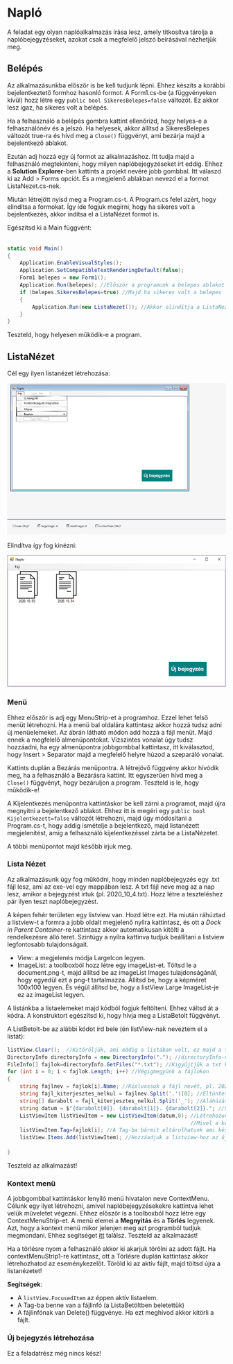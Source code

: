 # Napló

A feladat egy olyan naplóalkalmazás írása lesz, amely titkosítva tárolja a naplóbejegyzéseket, azokat csak a megfelelő jelszó beírásával nézhetjük meg.

## Belépés

Az alkalmazásunkba először is be kell tudjunk lépni. Ehhez készíts a korábbi bejelentkeztető formhoz hasonló formot. A Form1.cs-be (a függvényeken kívül) hozz létre egy `public bool SikeresBelepes=false`
változót. Ez akkor lesz igaz, ha sikeres volt a belépés.

Ha a felhasználó a belépés gombra kattint ellenőrizd, hogy helyes-e a felhasználónév és a jelszó. Ha helyesek, akkor állítsd a SikeresBelepes változót true-ra és hívd meg a `Close()` függvényt, ami bezárja majd a bejelentkező ablakot.

Ezután adj hozzá egy új formot az alkalmazáshoz. Itt tudja majd a felhasználó megtekinteni, hogy milyen naplóbejegyzéseket írt eddig. Ehhez a __Solution Explorer__-ben kattints a projekt nevére jobb gombbal.
Itt válaszd ki az Add > Forms opciót. És a megjelenő ablakban nevezd el a formot ListaNezet.cs-nek.

Miután létrejött nyisd meg a Program.cs-t. A Program.cs felel azért, hogy elindítsa a formokat. Így ide fogjuk megírni, hogy ha sikeres volt a bejelentkezés, akkor indítsa el a ListaNézet formot is.

Egészítsd ki a Main függvént:

```cs

static void Main()
{
    Application.EnableVisualStyles();
    Application.SetCompatibleTextRenderingDefault(false);
    Form1 belepes = new Form1(); 
    Application.Run(belepes); //Először a programunk a belepes ablakot nyitja meg
    if (belepes.SikeresBelepes=true) //Majd ha sikeres volt a belepes
    {
        Application.Run(new ListaNezet()); //Akkor elindítja a ListaNezet ablakot is.
    }
}

```

Teszteld, hogy helyesen működik-e a program.



## ListaNézet

Cél egy ilyen listanézet létrehozása:

![lista_nezet1.png](lista_nezet1.png)

Elindítva így fog kinézni:

![lista_nezet2.png](lista_nezet2.png)

### Menü

Ehhez először is adj egy MenuStrip-et a programhoz. Ezzel lehet felső menüt létrehozni. Ha a menü bal oldalára kattintasz akkor hozzá tudsz adni új menüelemeket. Az ábrán látható módon add hozzá a fájl menüt.
Majd ennek a megfelelő almenüpontokat. Vízszintes vonalat úgy tudsz hozzáadni, ha egy almenüpontra jobbgombbal kattintasz, itt kiválasztod, hogy Insert > Separator majd a megfelelő helyre húzod a szeparáló vonalat.

Kattints duplán a Bezárás menüpontra. A létrejövő függvény akkor hívódik meg, ha a felhasználó a Bezárásra kattint. Itt egyszerűen hívd meg a `Close()` függvényt, hogy bezáruljon a program. Teszteld is le, hogy működik-e!

A Kijelentkezés menüpontra kattintáskor be kell zárni a programot, majd újra megnyitni a bejelentkező ablakot. Ehhez itt is megéri egy `public bool Kijelentkezett=false` változót létrehozni, majd úgy módosítani a Program.cs-t,
hogy addig ismételje a bejelentkező, majd listanézett megjelenítést, amíg a felhasználó kijelentkezéssel zárta be a ListaNézetet.

A többi menüpontot majd később írjuk meg.

### Lista Nézet

Az alkalmazásunk úgy fog működni, hogy minden naplóbejegyzés egy .txt fájl lesz, ami az exe-vel egy mappában lesz. A txt fájl neve meg az a nap lesz, amikor a bejegyzést írtuk (pl. 2020_10_4.txt). Hozz létre a teszteléshez pár ilyen teszt naplóbejegyzést.

A képen fehér területen egy listview van. Hozd létre ezt. Ha miután ráhúztad a listview-t a formra a jobb oldalt megjelenő nyílra kattintasz, és ott a _Dock in Parent Container_-re kattintasz akkor automatikusan kitölti a rendelkezésre álló teret.
Szintúgy a nyílra kattinva tudjuk beállítani a listview legfontosabb tulajdonságait.
 - View: a megjelenés módja LargeIcon legyen.
 - ImageList: a toolboxból hozz létre egy imageList-et. Töltsd le a document.png-t, majd állítsd be az imageList Images tulajdonságánál, hogy egyedül ezt a png-t tartalmazza.  Állítsd be, hogy a képméret 100x100 legyen. És végül állítsd be, hogy a listView Large ImageList-je ez az imageList legyen.
 
A listánkba a listaelemeket majd kódból fogjuk feltölteni. Ehhez váltsd át a kódra. A konstruktort egészítsd ki, hogy hívja meg a ListaBetolt függvényt.

A ListBetolt-be az alábbi kódot írd bele (én listView-nak neveztem el a listát):

```cs
listView.Clear();  //Kitöröljük, ami eddig a listában volt, ez majd a törlésnél lesz fontos
DirectoryInfo directoryInfo = new DirectoryInfo("."); //directoryInfo-val egy mappa tartalmát tudjuk kiolvasni, a "." azt jelenti, hogy azt a mappát, ahol az exe van szeretnénk olvasni.
FileInfo[] fajlok=directoryInfo.GetFiles("*.txt"); //Kigyűjtjük a txt kiterjesztésű fájlokat a mappából. 
for (int i = 0; i < fajlok.Length; i++) //Végigmegyünk a fájlokon
{
    string fajlnev = fajlok[i].Name; //Kiolvassuk a fájl nevét, pl. 2020_10_04.txt
    string fajl_kiterjesztes_nelkul = fajlnev.Split('.')[0]; //Eltüntetjük a végéről a .txt kiterjesztést. ('.' szerint splitelünk és csak az első elemet tartjuk meg). Pl. 2020_10_04
    string[] darabolt = fajl_kiterjesztes_nelkul.Split('_'); //Aláhúzás alapján is splitelünk, hogy szépen tudjuk majd kiírni a dátumokat.
    string datum = $"{darabolt[0]}. {darabolt[1]}. {darabolt[2]}."; //Szépen megformázzuk a dátumot. Pl. 2020. 10. 04.
    ListViewItem listViewItem = new ListViewItem(datum,0); //Létrehozunk egy ListView-ba rakható elemet, ahol a datum szöveg jelenjen meg, és a képlistában szereplő 1. kép (0. indexű).
                                                           //Mivel a képlista 1 elemű így ez a document.png lesz.
    listViewItem.Tag=fajlok[i]; //A Tag-ba bármit eltárolhatunk ami később hasznos lesz, itt eltároljuk a fájlt, mert később ez kelleni fog, hogy megnyitni vagy törölni tudjuk azt.
    listView.Items.Add(listViewItem); //Hozzáadjuk a listview-hoz az új elemet.

}

```

Teszteld az alkalmazást!

### Kontext menü

A jobbgombbal kattintáskor lenyíló menü hivatalon neve ContextMenu. Célunk egy ilyet létrehozni, amivel naplóbejegyzésekekre kattintva lehet velük műveletet végezni.
Ehhez először is a toolboxból hozz létre egy ContextMenuStrip-et. A menü elemei a __Megnyitás__ és a __Törlés__ legyenek. Azt, hogy a kontext menü mikor jelenjen meg azt programból tudjuk megmondani.
Ehhez segítséget [itt](https://stackoverflow.com/questions/13437889/showing-a-context-menu-for-an-item-in-a-listview) találsz. Teszteld az alkalmazást!

Ha a törlésre nyom a felhasználó akkor ki akarjuk törölni az adott fájlt. Ha contextMenuStrip1-re kattintasz, ott a Törlésre duplán kattintasz akkor létrehozhatod az eseménykezelőt.
Töröld ki az aktív fájlt, majd töltsd újra a listanézetet!

__Segítségek__:
  - A `listView.FocusedItem` az éppen aktív listaelem.
  - A Tag-ba benne van a fájlinfó (a ListaBetöltben beletettük)
  - A fájlinfónak van Delete() függvénye. Ha ezt meghívod akkor kitörli a fájlt.

### Új bejegyzés létrehozása

Ez a feladatrész még nincs kész!

